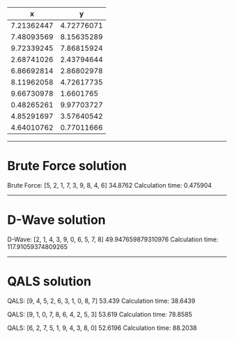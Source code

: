 |     x    |     y     |
|----------|-----------|
|7.21362447| 4.72776071|
|7.48093569| 8.15635289|
|9.72339245| 7.86815924|
|2.68741026| 2.43794644|
|6.86692814| 2.86802978|
|8.11962058| 4.72617735|
|9.66730978| 1.6601765 |
|0.48265261| 9.97703727|
|4.85291697| 3.57640542|
|4.64010762| 0.77011666|

---

# Brute Force solution
Brute Force: [5, 2, 1, 7, 3, 9, 8, 4, 6] 34.8762
Calculation time: 0.475904

---

# D-Wave solution
D-Wave: [2, 1, 4, 3, 9, 0, 6, 5, 7, 8] 49.947659879310976
Calculation time: 117.91059374809265

---

# QALS solution
QALS: [9, 4, 5, 2, 6, 3, 1, 0, 8, 7] 53.439
Calculation time: 38.6439

QALS: [9, 1, 0, 7, 8, 6, 4, 2, 5, 3] 53.619
Calculation time: 78.8585

QALS: [6, 2, 7, 5, 1, 9, 4, 3, 8, 0] 52.6196
Calculation time: 88.2038